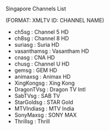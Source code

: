 Singapore Channels List

(FORMAT: XMLTV ID: CHANNEL NAME)

- ch5sg       : Channel 5 HD
- ch8sg       : Channel 8 HD
- suriasg     : Suria HD
- vasanthamsg : Vasantham HD
- cnasg       : CNA HD
- chusg       : Channel U HD
- gemsg       : GEM HD
- animaxsg    : Animax HD
- XingKongsg  : Xing Kong 
- DragonTVsg  : Dragon TV Intl
- SabTVsg     : SAB TV
- StarGoldsg  : STAR Gold
- MTVIndiasg  : MTV India
- SonyMaxsg   : SONY MAX
- Thrillsg    : Thrill
